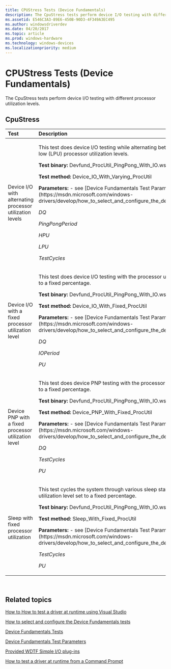 ```yaml
---
title: CPUStress Tests (Device Fundamentals)
description: The CpuStress tests perform device I/O testing with different processor utilization levels.
ms.assetid: E546C3A3-89E6-450B-90D3-4F349A3EC495
ms.author: windowsdriverdev
ms.date: 04/20/2017
ms.topic: article
ms.prod: windows-hardware
ms.technology: windows-devices
ms.localizationpriority: medium
---
```


# CPUStress Tests (Device Fundamentals)


The CpuStress tests perform device I/O testing with different processor utilization levels.

## <span id="cpu_stress_tests"></span><span id="CPU_STRESS_TESTS"></span>CpuStress


<table>
<colgroup>
<col width="50%" />
<col width="50%" />
</colgroup>
<thead>
<tr class="header">
<th align="left">Test</th>
<th align="left">Description</th>
</tr>
</thead>
<tbody>
<tr class="odd">
<td align="left"><p><span id="Device_I_O_with_alternating_processor_utilization_levels"></span><span id="device_i_o_with_alternating_processor_utilization_levels"></span><span id="DEVICE_I_O_WITH_ALTERNATING_PROCESSOR_UTILIZATION_LEVELS"></span>Device I/O with alternating processor utilization levels</p></td>
<td align="left"><p>This test does device I/O testing while alternating between high (HPU) and low (LPU) processor utilization levels.</p>
<p><strong>Test binary:</strong> Devfund_ProcUtil_PingPong_With_IO.wsc</p>
<p><strong>Test method:</strong> Device_IO_With_Varying_ProcUtil</p>
<p><strong>Parameters:</strong> - see [Device Fundamentals Test Parameters](https://msdn.microsoft.com/windows-drivers/develop/how_to_select_and_configure_the_device_fundamental_tests)</p>
<p><em>DQ</em></p>
<p><em>PingPongPeriod</em></p>
<p><em>HPU</em></p>
<p><em>LPU</em></p>
<p><em>TestCycles</em></p></td>
</tr>
<tr class="even">
<td align="left"><p><span id="Device_I_O_with_a_fixed_processor_utilization_level"></span><span id="device_i_o_with_a_fixed_processor_utilization_level"></span><span id="DEVICE_I_O_WITH_A_FIXED_PROCESSOR_UTILIZATION_LEVEL"></span>Device I/O with a fixed processor utilization level</p></td>
<td align="left"><p>This test does device I/O testing with the processor utilization (PU) level set to a fixed percentage.</p>
<p><strong>Test binary:</strong> Devfund_ProcUtil_PingPong_With_IO.wsc</p>
<p><strong>Test method:</strong> Device_IO_With_Fixed_ProcUtil</p>
<p><strong>Parameters:</strong> - see [Device Fundamentals Test Parameters](https://msdn.microsoft.com/windows-drivers/develop/how_to_select_and_configure_the_device_fundamental_tests)</p>
<p><em>DQ</em></p>
<p><em>IOPeriod</em></p>
<p><em>PU</em></p></td>
</tr>
<tr class="odd">
<td align="left"><p><span id="Device_PNP_with_a_fixed_processor_utilization_level"></span><span id="device_pnp_with_a_fixed_processor_utilization_level"></span><span id="DEVICE_PNP_WITH_A_FIXED_PROCESSOR_UTILIZATION_LEVEL"></span>Device PNP with a fixed processor utilization level</p></td>
<td align="left"><p>This test does device PNP testing with the processor utilization (PU) level set to a fixed percentage.</p>
<p><strong>Test binary:</strong> Devfund_ProcUtil_PingPong_With_IO.wsc</p>
<p><strong>Test method:</strong> Device_PNP_With_Fixed_ProcUtil</p>
<p><strong>Parameters:</strong> - see [Device Fundamentals Test Parameters](https://msdn.microsoft.com/windows-drivers/develop/how_to_select_and_configure_the_device_fundamental_tests)</p>
<p><em>DQ</em></p>
<p><em>TestCycles</em></p>
<p><em>PU</em></p></td>
</tr>
<tr class="even">
<td align="left"><p><span id="Sleep_with_fixed_processor_utilization_"></span><span id="sleep_with_fixed_processor_utilization_"></span><span id="SLEEP_WITH_FIXED_PROCESSOR_UTILIZATION_"></span>Sleep with fixed processor utilization</p></td>
<td align="left"><p>This test cycles the system through various sleep states with the processor utilization level set to a fixed percentage.</p>
<p><strong>Test binary:</strong> Devfund_ProcUtil_PingPong_With_IO.wsc</p>
<p><strong>Test method:</strong> Sleep_With_Fixed_ProcUtil</p>
<p><strong>Parameters:</strong> - see [Device Fundamentals Test Parameters](https://msdn.microsoft.com/windows-drivers/develop/how_to_select_and_configure_the_device_fundamental_tests)</p>
<p><em>TestCycles</em></p>
<p><em>PU</em></p></td>
</tr>
</tbody>
</table>

 

## <span id="related_topics"></span>Related topics


[How to How to test a driver at runtime using Visual Studio](https://msdn.microsoft.com/windows-drivers/develop/testing_a_driver_at_runtime)

[How to select and configure the Device Fundamentals tests](https://msdn.microsoft.com/windows-drivers/develop/how_to_select_and_configure_the_device_fundamental_tests)

[Device Fundamentals Tests](device-fundamentals-tests.md)

[Device Fundamentals Test Parameters](https://msdn.microsoft.com/windows-drivers/develop/how_to_select_and_configure_the_device_fundamental_tests)

[Provided WDTF Simple I/O plug-ins](https://msdn.microsoft.com/library/windows/hardware/hh781398)

[How to test a driver at runtime from a Command Prompt](https://msdn.microsoft.com/windows-drivers/develop/how_to_test_a_driver_at_runtime_from_a_command_prompt)

 

 






